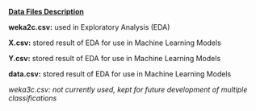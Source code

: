 <b><u>Data Files Description</u></b>

<b>weka2c.csv:</b>  used in Exploratory Analysis (EDA)

<b>X.csv:</b>  stored result of EDA for use in Machine Learning Models

<b>Y.csv:</b>  stored result of EDA for use in Machine Learning Models

<b>data.csv:</b>  stored result of EDA for use in Machine Learning Models


<i>weka3c.csv:  not currently used, kept for future development of multiple classifications</i>
